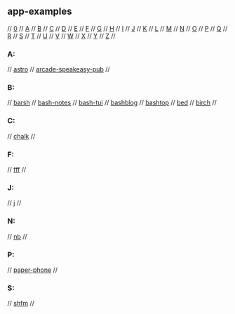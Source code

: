 ## app-examples

// [0](#0) // [A](#a) // [B](#b) // [C](#c) // [D](#d) // [E](#e) // [F](#f) // [G](#g)
// [H](#h) // [I](#i) // [J](#j) // [K](#k) // [L](#l) // [M](#m) // [N](#n) // [O](#o)
// [P](#p) // [Q](#q) // [R](#r) // [S](#s) // [T](#t) // [U](#u) // [V](#v) // [W](#w)
// [X](#x) // [Y](#y) // [Z](#z) //

### A:
// [astro](https://github.com/blmayer/astro)
// [arcade-speakeasy-pub](https://speakeasy.midnight.pub/arcade/)
//

### B:
// [barsh](https://github.com/dylanaraps/barsh)
// [bash-notes](https://github.com/dbluhm/bash-notes)
// [bash-tui](https://www.reddit.com/r/bash/comments/hufc9i/any_good_guides_for_writing_tuis/)
// [bashblog](https://github.com/cfenollosa/bashblog)
// [bashtop](http://loh-tar.github.io/tbsm/)
// [bed](https://github.com/comfies/bed)
// [birch](https://github.com/dylanaraps/birch)
//

### C:
// [chalk](https://tildegit.org/sloum/chalk)
//

### F:
// [fff](https://github.com/dylanaraps/fff)
//

### J:
// [j](https://inkdroid.org/2021/03/27/j/)
//

### N:
// [nb](https://github.com/xwmx/nb)
//

### P:
// [paper-phone](https://specialprojects.studio/project/paper-phone/)
//

### S:
// [shfm](https://github.com/dylanaraps/shfm)
//
